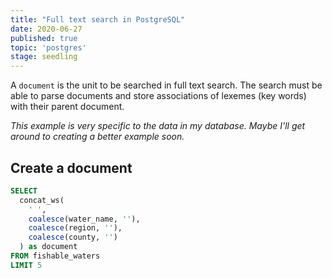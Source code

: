 ```yaml
---
title: "Full text search in PostgreSQL"
date: 2020-06-27
published: true
topic: 'postgres'
stage: seedling
---
```


A `document` is the unit to be searched in full text search. The search must be able to parse documents and store associations of lexemes (key words) with their parent document. 

*This example is very specific to the data in my database. Maybe I'll get around to creating a better example soon.*

## Create a document

```sql
SELECT
  concat_ws(
    ' ',
    coalesce(water_name, ''), 
    coalesce(region, ''),
    coalesce(county, '')
  ) as document
FROM fishable_waters
LIMIT 5
```

